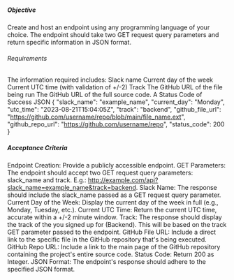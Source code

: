 ##### Objective
Create and host an endpoint using any programming language of your choice.
The endpoint should take two GET request query parameters and return specific information in JSON format.

###### Requirements
The information required includes:
    Slack name
    Current day of the week
    Current UTC time (with validation of +/-2)
    Track
    The GitHub URL of the file being run
    The GitHub URL of the full source code.
    A  Status Code of Success
JSON
 {
   "slack_name": "example_name",
   "current_day": "Monday",
   "utc_time": "2023-08-21T15:04:05Z",
   "track": "backend",
   "github_file_url": "https://github.com/username/repo/blob/main/file_name.ext",
   "github_repo_url": "https://github.com/username/repo",
   "status_code": 200
 }
##### Acceptance Criteria
 Endpoint Creation: Provide a publicly accessible endpoint.
 GET Parameters: The endpoint should accept two GET request query parameters: slack_name and track.
       E.g.: http://example.com/api?slack_name=example_name&track=backend.
 Slack Name: The response should include the slack_name passed as a GET request query parameter.
 Current Day of the Week: Display the current day of the week in full (e.g., Monday, Tuesday, etc.).
 Current UTC Time: Return the current UTC time, accurate within a +/-2 minute window.
 Track: The response should display the track of the you signed up for (Backend). This will be based on the track GET parameter passed to the endpoint.
 GitHub File URL: Include a direct link to the specific file in the GitHub repository that's being executed.
 GitHub Repo URL: Include a link to the main page of the GitHub repository containing the project's entire source code.
 Status Code: Return 200 as Integer.
 JSON Format: The endpoint's response should adhere to the specified JSON format.
 